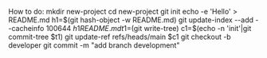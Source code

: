 How to do:
mkdir new-project
cd new-project
git init
echo -e 'Hello' > README.md
h1=$(git hash-object -w README.md)
git update-index --add --cacheinfo 100644 $h1 README.md
t1=$(git write-tree)
c1=$(echo -n 'init'|git commit-tree $t1)
git update-ref refs/heads/main $c1
git checkout -b developer
git commit -m "add branch development"